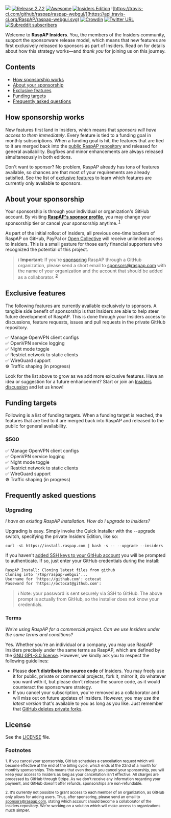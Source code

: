 ![](https://i.imgur.com/TCJKWT4.png)
[![Release 2.7.2](https://img.shields.io/badge/release-v2.7.2-green)](https://github.com/raspap/raspap-insiders/releases) [![Awesome](https://awesome.re/badge.svg)](https://github.com/thibmaek/awesome-raspberry-pi) [![Insiders Edition](https://img.shields.io/static/v1?label=Insiders%20Edition&message=%E2%9D%A4&logo=GitHub&color=ff69b4)](https://github.com/sponsors/RaspAP) ![https://travis-ci.com/github/raspap/raspap-webgui/](https://api.travis-ci.org/RaspAP/raspap-webgui.svg) [![Crowdin](https://badges.crowdin.net/raspap/localized.svg)](https://crowdin.com/project/raspap) [![Twitter URL](https://img.shields.io/twitter/url?label=%40RaspAP&logoColor=%23d8224c&url=https%3A%2F%2Ftwitter.com%2Frasp_ap)](https://twitter.com/rasp_ap) [![Subreddit subscribers](https://img.shields.io/reddit/subreddit-subscribers/RaspAP?style=social)](https://www.reddit.com/r/RaspAP/)

Welcome to **RaspAP Insiders**. You, the members of the Insiders community, support the sponsorware release model, which means that new features are first exclusively released to sponsors as part of Insiders. Read on for details about how this strategy works—and *thank you* for joining us on this journey.

## Contents

 - [How sponsorship works](#how-sponsorship-works)
 - [About your sponsorship](#about-your-sponsorship)
 - [Exclusive features](#exclusive-features)
 - [Funding targets](#funding-targets)
 - [Frequently asked questions](#frequently-asked-questions)

## How sponsorship works
New features first land in Insiders, which means that *sponsors will have access to them immediately*. Every feature is tied to a funding goal in monthly subscriptions. When a funding goal is hit, the features that are tied to it are merged back into the [public RaspAP repository](https://github.com/RaspAP/raspap-webgui) and released for general availability. Bugfixes and minor enhancements are always released simultaneously in both editions.

Don't want to sponsor? No problem, RaspAP already has tons of features available, so chances are that most of your requirements are already satisfied. See the list of [exclusive features](#exclusive-features) to learn which features are currently only available to sponsors.

## About your sponsorship
Your sponsorship is through your individual or organization's GitHub account. By visiting [**RaspAP's sponsor profile**](https://github.com/sponsors/RaspAP), you may change your sponsorship tier or cancel your sponsorship anytime. <sup>[1](#footnote-1)</sup>

As part of the initial rollout of Insiders, all previous one-time backers of RaspAP on GitHub, PayPal or [Open Collective](https://opencollective.com/raspap) will receive unlimited access to Insiders. This is a small gesture for those early financial supporters who recognized the potential of this project.


> ℹ️ **Important**: If you're [sponsoring](https://github.com/sponsors/RaspAP) RaspAP through a GitHub organization, please send a short email to [sponsors@raspap.com](mailto:sponsors@raspap.com) with the name of your organization and the account that should be added as a collaborator. <sup>[2](#footnote-2)</sup>

## Exclusive features
The following features are currently available exclusively to sponsors. A tangible side benefit of sponsorship is that Insiders are able to help steer future development of RaspAP. This is done through your Insiders access to discussions, feature requests, issues and pull requests in the private GitHub repository.

✅ Manage OpenVPN client configs  
✅ OpenVPN service logging  
✅ Night mode toggle  
✅ Restrict network to static clients  
✅ WireGuard support  
⚙️ Traffic shaping (in progress)  

Look for the list above to grow as we add more exlcusive features. Have an idea or suggestion for a future enhancement? Start or join an [Insiders discussion](https://github.com/RaspAP/raspap-insiders/discussions) and let us know!

## Funding targets
Following is a list of funding targets. When a funding target is reached, the features that are tied to it are merged back into RaspAP and released to the public for general availability.

### $500 
✅ Manage OpenVPN client configs  
✅ OpenVPN service logging  
✅ Night mode toggle  
✅ Restrict network to static clients  
✅ WireGuard support  
⚙️ Traffic shaping (in progress) 

## Frequently asked questions

### Upgrading
*I have an existing RaspAP installation. How do I upgrade to Insiders?*

Upgrading is easy. Simply invoke the Quick Installer with the --upgrade switch, specifying the private Insiders Edition, like so:

```
curl -sL https://install.raspap.com | bash -s -- --upgrade --insiders
```

If you haven't [added SSH keys to your GitHub account](https://docs.github.com/en/github/authenticating-to-github/connecting-to-github-with-ssh) you will be prompted to authenticate. If so, just enter your GitHub credentials during the install:

```
RaspAP Install: Cloning latest files from github
Cloning into '/tmp/raspap-webgui'...
Username for 'https://github.com': octocat
Password for 'https://octocat@github.com':
```

> ℹ️  Note: your password is sent securely via SSH to GitHub. The above prompt is actually from GitHub, so the installer does not know your credentials.

### Terms
*We're using RaspAP for a commercial project. Can we use Insiders under the same terms and conditions?*

Yes. Whether you're an individual or a company, you may use RaspAP Insiders precisely under the same terms as RaspAP, which are defined by the [GNU GPL-3.0 license](https://github.com/RaspAP/raspap-insiders/blob/master/LICENSE). However, we kindly ask you to respect the following guidelines:

* Please **don't distribute the source code** of Insiders. You may freely use it for public, private or commercial projects, fork it, mirror it, do whatever you want with it, but please don't release the source code, as it would counteract the sponsorware strategy.
* If you cancel your subscription, you're removed as a collaborator and will miss out on future updates of Insiders. However, you may *use the latest version* that's available to you as long as you like. Just remember that [GitHub deletes private forks](https://docs.github.com/en/github/setting-up-and-managing-your-github-user-account/removing-a-collaborator-from-a-personal-repository).

## License
See the [LICENSE](./LICENSE) file.

### Footnotes

<sub><a name="footnote-1"></a>1. If you cancel your sponsorship, GitHub schedules a cancellation request which will become effective at the end of the billing cycle, which ends at the 22nd of a month for monthly sponsorships. This means that even though you cancel your sponsorship, you will keep your access to Insiders as long as your cancellation isn't effective. All charges are processed by GitHub through Stripe. As we don't receive any information regarding your payment, and GitHub doesn't offer refunds, sponsorships are non-refundable.</sub>

<sub><a name="footnote-2"></a>2. It's currently not possible to grant access to each member of an organization, as GitHub only allows for adding users. Thus, after sponsoring, please send an email to sponsors@raspap.com, stating which account should become a collaborator of the Insiders repository. We're working on a solution which will make access to organizations much simpler.</sub>
